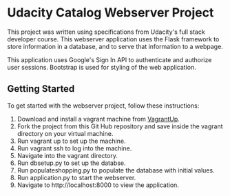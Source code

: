 # Udacity Catalog Webserver Project

This project was written using specifications from Udacity's full stack developer course. This webserver application uses the Flask framework to store information in a database, and to serve that information to a webpage.

This application uses Google's Sign In API to authenticate and authorize user sessions. Bootstrap is used for styling of the web application.

## Getting Started

To get started with the webserver project, follow these instructions: 
1. Download and install a vagrant machine from [VagrantUp](https://www.vagrantup.com/). 
2. Fork the project from this Git Hub repository and save inside the vagrant directory on your virtual machine.
3. Run vagrant up to set up the machine.
4. Run vagrant ssh to log into the machine.
5. Navigate into the vagrant directory.
6. Run dbsetup.py to set up the databse.
7. Run populateshopping.py to populate the database with initial values.
8. Run application.py to start the webserver.
9. Navigate to http://localhost:8000 to view the application.
